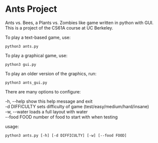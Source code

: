 # Ants Project
Ants vs. Bees, a Plants vs. Zombies like game written in python with GUI. This is a project of the CS61A course at UC Berkeley.

To play a text-based game, use:
```
python3 ants.py
```


To play a graphical game, use:
```
python3 gui.py
```

To play an older version of the graphics, run:
```
python3 ants_gui.py
```

There are many options to configure:  

-h, --help     show this help message and exit  
-d DIFFICULTY  sets difficulty of game (test/easy/medium/hard/insane)  
-w, --water    loads a full layout with water  
--food FOOD    number of food to start with when testing  

usage:  
```
python3 ants.py [-h] [-d DIFFICULTY] [-w] [--food FOOD]
```
